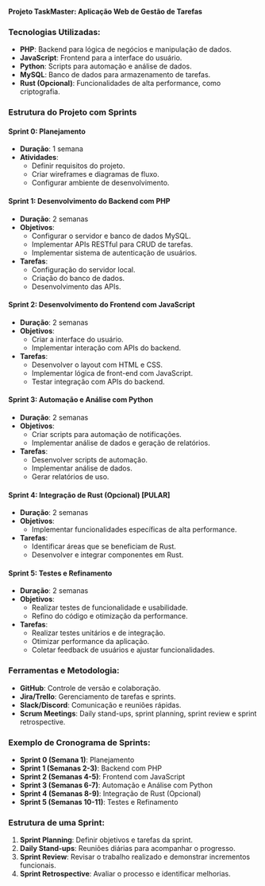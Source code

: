 **Projeto TaskMaster: Aplicação Web de Gestão de Tarefas**

### Tecnologias Utilizadas:
- **PHP**: Backend para lógica de negócios e manipulação de dados.
- **JavaScript**: Frontend para a interface do usuário.
- **Python**: Scripts para automação e análise de dados.
- **MySQL**: Banco de dados para armazenamento de tarefas.
- **Rust (Opcional)**: Funcionalidades de alta performance, como criptografia.

### Estrutura do Projeto com Sprints

#### Sprint 0: Planejamento
- **Duração**: 1 semana
- **Atividades**:
  - Definir requisitos do projeto.
  - Criar wireframes e diagramas de fluxo.
  - Configurar ambiente de desenvolvimento.

#### Sprint 1: Desenvolvimento do Backend com PHP
- **Duração**: 2 semanas
- **Objetivos**:
  - Configurar o servidor e banco de dados MySQL.
  - Implementar APIs RESTful para CRUD de tarefas.
  - Implementar sistema de autenticação de usuários.
- **Tarefas**:
  - Configuração do servidor local.
  - Criação do banco de dados.
  - Desenvolvimento das APIs.

#### Sprint 2: Desenvolvimento do Frontend com JavaScript
- **Duração**: 2 semanas
- **Objetivos**:
  - Criar a interface do usuário.
  - Implementar interação com APIs do backend.
- **Tarefas**:
  - Desenvolver o layout com HTML e CSS.
  - Implementar lógica de front-end com JavaScript.
  - Testar integração com APIs do backend.

#### Sprint 3: Automação e Análise com Python
- **Duração**: 2 semanas
- **Objetivos**:
  - Criar scripts para automação de notificações.
  - Implementar análise de dados e geração de relatórios.
- **Tarefas**:
  - Desenvolver scripts de automação.
  - Implementar análise de dados.
  - Gerar relatórios de uso.

#### Sprint 4: Integração de Rust (Opcional) [PULAR]
- **Duração**: 2 semanas
- **Objetivos**:
  - Implementar funcionalidades específicas de alta performance.
- **Tarefas**:
  - Identificar áreas que se beneficiam de Rust.
  - Desenvolver e integrar componentes em Rust.

#### Sprint 5: Testes e Refinamento
- **Duração**: 2 semanas
- **Objetivos**:
  - Realizar testes de funcionalidade e usabilidade.
  - Refino do código e otimização da performance.
- **Tarefas**:
  - Realizar testes unitários e de integração.
  - Otimizar performance da aplicação.
  - Coletar feedback de usuários e ajustar funcionalidades.

### Ferramentas e Metodologia:
- **GitHub**: Controle de versão e colaboração.
- **Jira/Trello**: Gerenciamento de tarefas e sprints.
- **Slack/Discord**: Comunicação e reuniões rápidas.
- **Scrum Meetings**: Daily stand-ups, sprint planning, sprint review e sprint retrospective.

### Exemplo de Cronograma de Sprints:
- **Sprint 0 (Semana 1)**: Planejamento
- **Sprint 1 (Semanas 2-3)**: Backend com PHP
- **Sprint 2 (Semanas 4-5)**: Frontend com JavaScript
- **Sprint 3 (Semanas 6-7)**: Automação e Análise com Python
- **Sprint 4 (Semanas 8-9)**: Integração de Rust (Opcional)
- **Sprint 5 (Semanas 10-11)**: Testes e Refinamento

### Estrutura de uma Sprint:
1. **Sprint Planning**: Definir objetivos e tarefas da sprint.
2. **Daily Stand-ups**: Reuniões diárias para acompanhar o progresso.
3. **Sprint Review**: Revisar o trabalho realizado e demonstrar incrementos funcionais.
4. **Sprint Retrospective**: Avaliar o processo e identificar melhorias.
